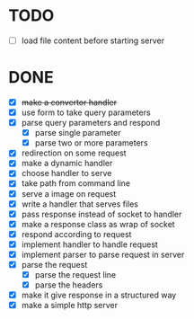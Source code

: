 # TODO

- [ ] load file content before starting server

# DONE

- [x] ~~make a convertor handler~~
- [x] use form to take query parameters
- [x] parse query parameters and respond 
  - [x] parse single parameter
  - [x] parse two or more parameters
- [x] redirection on some request
- [x] make a dynamic handler
- [x] choose handler to serve
- [x] take path from command line
- [x] serve a image on request
- [x] write a handler that serves files
- [x] pass response instead of socket to handler
- [x] make a response class as wrap of socket
- [x] respond according to request
- [x] implement handler to handle request
- [x] implement parser to parse request in server
- [x] parse the request
  - [x] parse the request line
  - [x] parse the headers
- [x] make it give response in a structured way
- [x] make a simple http server
